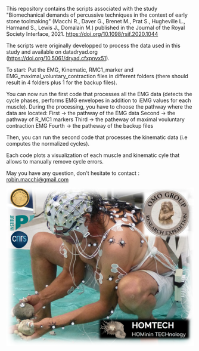This repository contains the scripts associated with the study "Biomechanical demands of percussive techniques in the context of early stone toolmaking" (Macchi R., Daver G., Brenet  M., Prat S., Hugheville L., Harmand S., Lewis J., Domalain M.) published in the Journal of the Royal Society Interface, 2021. https://doi.org/10.1098/rsif.2020.1044

The scripts were originally developped to process the data used in this study and available on datadryad.org (https://doi.org/10.5061/dryad.cfxpnvx51).

To start: Put the EMG, Kinematic, RMC1_marker and EMG_maximal_voluntary_contraction files in different folders (there should result in 4 folders plus 1 for the backup files).

You can now run the first code that processes all the EMG data (detects the cycle phases, performs EMG envelopes in addition to iEMG values for each muscle).
During the processing, you have to choose the pathway where the data are located:
First -> the pathway of the EMG data
Second -> the pathway of R_MC1 markers 
Third -> the patheway of maximal vouluntary contraction EMG 
Fourth -> the patheway of the backup files

Then, you can run the second code that processes the kinematic data (i.e computes the normalized cycles). 

Each code plots a visualization of each muscle and kinematic cyle that allows to manually remove cycle errors.

May you have any question, don't hesitate to contact : robin.macchi@gmail.com


![Image of Macchi et al. RSI 2021](https://github.com/mdomalai/BiomechStoneToolmaking_RSI/blob/main/ImageGitHub.png)











